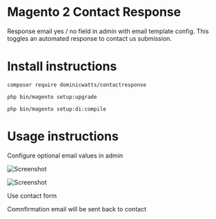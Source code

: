 # Magento 2 Contact Response

Response email yes / no field in admin with email template config. This toggles an automated response to contact us submission.

# Install instructions #

`composer require dominicwatts/contactresponse`

`php bin/magento setup:upgrade`

`php bin/magento setup:di:compile`

# Usage instructions #

Configure optional email values in admin

![Screenshot](https://i.snipboard.io/Mjf01x.jpg)

![Screenshot](https://i.snipboard.io/R0WKGQ.jpg)

Use contact form

Comnfirmation email will be sent back to contact
